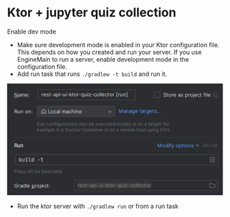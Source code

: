 # Ktor + jupyter quiz collection

Enable dev mode

- Make sure development mode is enabled in your Ktor configuration file. This depends on how you created and run your
  server. If you use EngineMain to run a server, enable development mode in the configuration file.
- Add run task that runs `./gradlew -t build` and run it.

![img.png](assets/gradle-build.png)

- Run the ktor server with `./gradlew run` or from a run task